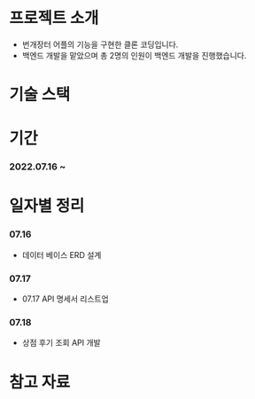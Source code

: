 # 프로젝트 소개

+ 번개장터 어플의 기능을 구현한 클론 코딩입니다.
+ 백엔드 개발을 맡았으며 총 2명의 인원이 백엔드 개발을 진행했습니다.

# 기술 스택


# 기간
### 2022.07.16 ~


# 일자별 정리

### 07.16 
+ 데이터 베이스 ERD 설계

### 07.17
+ 07.17 API 명세서 리스트업

### 07.18
+ 상점 후기 조회 API 개발

# 참고 자료
